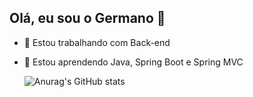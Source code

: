 ## Olá, eu sou o Germano 👋

- 🔭 Estou trabalhando com Back-end
- 🌱 Estou aprendendo Java, Spring Boot e Spring MVC

  ![Anurag's GitHub stats](https://github-readme-stats.vercel.app/api?username=Germano2005&show_icons=true&theme=radical)


